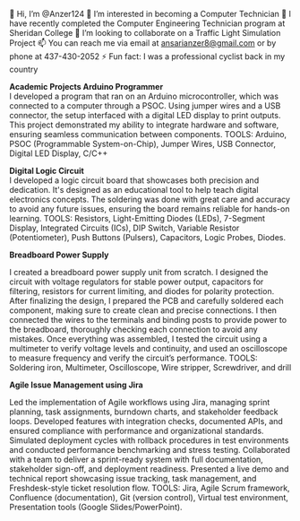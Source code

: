👋 Hi, I’m @Anzer124
👀 I’m interested in becoming a Computer Technician
🌱 I have recently completed the Computer Engineering Technician program at Sheridan College
💞️ I’m looking to collaborate on a Traffic Light Simulation Project
📫 You can reach me via email at ansarianzer8@gmail.com or by phone at 437-430-2052
⚡ Fun fact: I was a professional cyclist back in my country

**Academic Projects 
Arduino Programmer**                                                                                                                                               
I developed a program that ran on an Arduino microcontroller, which was connected to a computer through a PSOC. Using jumper wires and a USB connector, the setup interfaced with a digital LED display to print outputs. This project demonstrated my ability to integrate hardware and software, ensuring seamless communication between components.
TOOLS: Arduino, PSOC (Programmable System-on-Chip), Jumper Wires, USB Connector, Digital LED Display, C/C++

**Digital Logic Circuit**                                                                                                                                                     
I developed a logic circuit board that showcases both precision and dedication. It's designed as an educational tool to help teach digital electronics concepts. The soldering was done with great care and accuracy to avoid any future issues, ensuring the board remains reliable for hands-on learning.
TOOLS: Resistors, Light-Emitting Diodes (LEDs), 7-Segment Display, Integrated Circuits (ICs), DIP Switch, Variable Resistor (Potentiometer), Push Buttons (Pulsers), Capacitors, Logic Probes, Diodes.

**Breadboard Power Supply**

I created a breadboard power supply unit from scratch. I designed the circuit with voltage regulators for stable power output, capacitors for filtering, resistors for current limiting, and diodes for polarity protection. After finalizing the design, I prepared the PCB and carefully soldered each component, making sure to create clean and precise connections. I then connected the wires to the terminals and binding posts to provide power to the breadboard, thoroughly checking each connection to avoid any mistakes. Once everything was assembled, I tested the circuit using a multimeter to verify voltage levels and continuity, and used an oscilloscope to measure frequency and verify the circuit’s performance. 
TOOLS: Soldering iron, Multimeter, Oscilloscope, Wire stripper, Screwdriver, and drill

**Agile Issue Management using Jira**

Led the implementation of Agile workflows using Jira, managing sprint planning, task assignments, burndown charts, and stakeholder feedback loops.
Developed features with integration checks, documented APIs, and ensured compliance with performance and organizational standards.
Simulated deployment cycles with rollback procedures in test environments and conducted performance benchmarking and stress testing.
Collaborated with a team to deliver a sprint-ready system with full documentation, stakeholder sign-off, and deployment readiness.
Presented a live demo and technical report showcasing issue tracking, task management, and Freshdesk-style ticket resolution flow.
TOOLS: Jira, Agile Scrum framework, Confluence (documentation), Git (version control), Virtual test environment, Presentation tools (Google Slides/PowerPoint).
